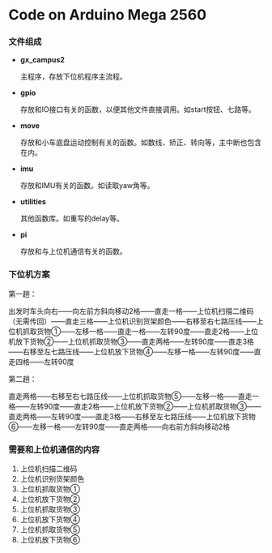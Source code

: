 # Code on Arduino Mega 2560

### 文件组成

- **gx_campus2**

  主程序，存放下位机程序主流程。

- **gpio**

  存放和IO接口有关的函数，以便其他文件直接调用。如start按钮、七路等。

- **move**

  存放和小车底盘运动控制有关的函数。如数线、矫正、转向等，主中断也包含在内。

- **imu**

  存放和IMU有关的函数。如读取yaw角等。

- **utilities**

  其他函数库。如重写的delay等。

- **pi**

  存放和与上位机通信有关的函数。

### 下位机方案

第一趟：

出发时车头向右——向左前方斜向移动2格——直走一格——上位机扫描二维码（无需传回）——直走三格——上位机识别货架颜色——右移至右七路压线——上位机抓取货物①——左移一格——直走一格——左转90度——直走2格——上位机放下货物②——上位机抓取货物③——直走两格——左转90度——直走3格——右移至左七路压线——上位机放下货物④——左移一格——左转90度——直走四格——左转90度

第二趟：

直走两格——右移至右七路压线——上位机抓取货物⑤——左移一格——直走一格——左转90度——直走2格——上位机放下货物②——上位机抓取货物③——直走两格——左转90度——直走3格——右移至左七路压线——上位机放下货物⑥——左移一格——左转90度——直走两格——向右前方斜向移动2格

### 需要和上位机通信的内容

1. 上位机扫描二维码
2. 上位机识别货架颜色
3. 上位机抓取货物①
4. 上位机放下货物②
5. 上位机抓取货物③
6. 上位机放下货物④
7. 上位机抓取货物⑤
8. 上位机放下货物⑥
